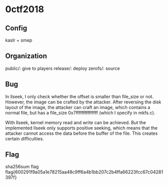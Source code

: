 # 0ctf2018

## Config
kaslr + smep

## Organization
public/: give to players
release/: deploy
zerofs/: source

## Bug
In llseek, I only check whether the offset is smaller than file_size or not.
However, the image can be crafted by the attacker. After reversing the disk layout
of the image, the attacker can craft an image, which contains a normal file, but 
has a file_size 0x7fffffffffffffff (which I specify in mkfs.c).

With llseek, kernel memory read and write can be achieved. But the implemented llseek 
only supports positive seeking, which means that the attacker cannot access the data
before the buffer of the file. This creates certain difficulties.

## Flag
sha256sum flag
flag{600291f9a05a1e78215aa48c9ff6a4b1bb207c2b4ffa66223fcc67c04281397f}
